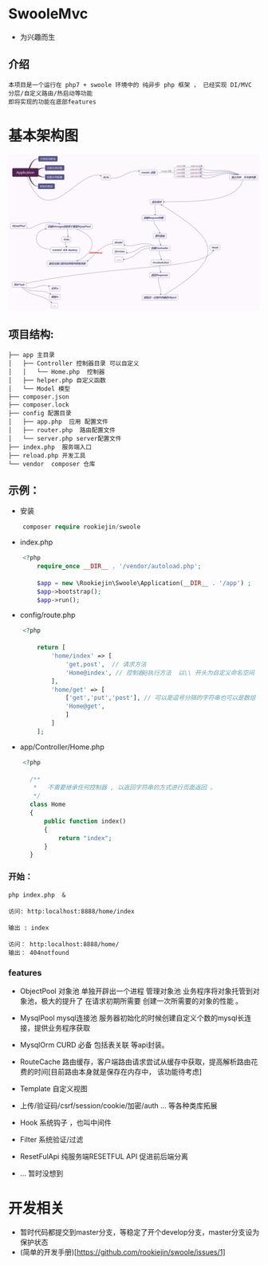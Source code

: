 # SwooleMvc 

* 为兴趣而生 

## 介绍 
    
    本项目是一个运行在 php7 + swoole 环境中的 纯异步 php 框架 ， 已经实现 DI/MVC 分层/自定义路由/热启动等功能
    即将实现的功能在底部features
# 基本架构图

![image](https://github.com/rookiejin/swoole/raw/master/images/app.png)
## 项目结构: 
    ├── app 主目录 
    │   ├── Controller 控制器目录 可以自定义
    │   │   └── Home.php  控制器
    │   ├── helper.php 自定义函数
    │   └── Model 模型 
    ├── composer.json 
    ├── composer.lock
    ├── config 配置目录
    │   ├── app.php  应用 配置文件
    │   ├── router.php  路由配置文件
    │   └── server.php server配置文件
    ├── index.php  服务端入口 
    ├── reload.php 开发工具
    └── vendor  composer 仓库
## 示例： 

* 安装 
```php 
    composer require rookiejin/swoole
```
-  index.php 
```php
    <?php 
        require_once __DIR__ . '/vendor/autoload.php';
        
        $app = new \Rookiejin\Swoole\Application(__DIR__ . '/app') ;
        $app->bootstrap();
        $app->run();
```

- config/route.php 
```php 
    <?php 
    
        return [
            'home/index' => [
                'get,post',  // 请求方法
                'Home@index', // 控制器@执行方法  以\\ 开头为自定义命名空间 
            ],
            'home/get' => [
                ['get','put','post'], // 可以是逗号分隔的字符串也可以是数组
                'Home@get',
                ]
            ]
        ];

```
- app/Controller/Home.php 
```php
    <?php 
        
      /**
       *   不需要继承任何控制器 , 以返回字符串的方式进行页面返回 。 
       */
      class Home
      {
          public function index()
          {
              return "index";
          }
      }
```

### 开始：

    php index.php  & 
    
    访问: http:localhost:8888/home/index    
    
    输出 : index 
    
    访问： http:localhost:8888/home/
    输出： 404notfound 
   
### features

* ObjectPool 对象池 单独开辟出一个进程 管理对象池 业务程序将对象托管到对象池，极大的提升了 在请求初期所需要
创建一次所需要的对象的性能 。

* MysqlPool mysql连接池 服务器初始化的时候创建自定义个数的mysql长连接，提供业务程序获取 

* MysqlOrm CURD 必备 包括表关联 等api封装。 

* RouteCache 路由缓存，客户端路由请求尝试从缓存中获取，提高解析路由花费的时间[目前路由本身就是保存在内存中，
该功能待考虑]

* Template 自定义视图 

* 上传/验证码/csrf/session/cookie/加密/auth ... 等各种类库拓展

* Hook 系统钩子 ，也叫中间件 

* Filter 系统验证/过滤 

* ResetFulApi 纯服务端RESETFUL API 促进前后端分离 

* ... 暂时没想到

# 开发相关 

* 暂时代码都提交到master分支，等稳定了开个develop分支，master分支设为保护状态 
* (简单的开发手册)[https://github.com/rookiejin/swoole/issues/1]


































